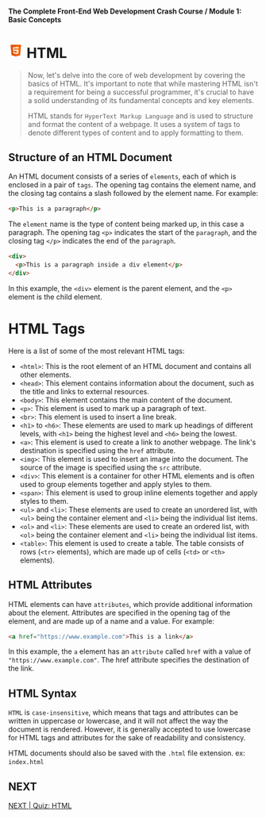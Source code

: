 #### The Complete Front-End Web Development Crash Course / Module 1: Basic Concepts

# <img src="../imgs/html5-icon.jpeg" width="30"/> HTML
> Now, let's delve into the core of web development by covering the basics of HTML. It's important to note that while mastering HTML isn't a requirement for being a successful programmer, it's crucial to have a solid understanding of its fundamental concepts and key elements.
> 
> HTML stands for `HyperText Markup Language` and is used to structure and format the content of a webpage. It uses a system of tags to denote different types of content and to apply formatting to them.

## Structure of an HTML Document
An HTML document consists of a series of `elements`, each of which is enclosed in a pair of `tags`. The opening tag contains the element name, and the closing tag contains a slash followed by the element name. For example:

```html
<p>This is a paragraph</p>
```
The `element` name is the type of content being marked up, 
in this case a paragraph. The opening tag `<p>` indicates the start of the `paragraph`,
and the closing tag `</p>` indicates the end of the `paragraph`.
```html
<div>
  <p>This is a paragraph inside a div element</p>
</div>
```
In this example, the `<div>` element is the parent element,
and the `<p>` element is the child element.

# HTML Tags

Here is a list of some of the most relevant HTML tags:

- `<html>`: This is the root element of an HTML document and contains all other elements.
- `<head>`: This element contains information about the document, such as the title and links to external resources.
- `<body>`: This element contains the main content of the document.
- `<p>`: This element is used to mark up a paragraph of text.
- `<br>`: This element is used to insert a line break.
- `<h1>` to `<h6>`: These elements are used to mark up headings of different levels, with `<h1>` being the highest level and `<h6>` being the lowest.
- `<a>`: This element is used to create a link to another webpage. The link's destination is specified using the `href` attribute.
- `<img>`: This element is used to insert an image into the document. The source of the image is specified using the `src` attribute.
- `<div>`: This element is a container for other HTML elements and is often used to group elements together and apply styles to them.
- `<span>`: This element is used to group inline elements together and apply styles to them.
- `<ul>` and `<li>`: These elements are used to create an unordered list, with `<ul>` being the container element and `<li>` being the individual list items.
- `<ol>` and `<li>`: These elements are used to create an ordered list, with `<ol>` being the container element and `<li>` being the individual list items.
- `<table>`: This element is used to create a table. The table consists of rows (`<tr>` elements), which are made up of cells (`<td>` or `<th>` elements).


## HTML Attributes
HTML elements can have `attributes`, which provide additional information about the element. Attributes are specified in the opening tag of the element, and are made up of a name and a value. For example:

```html
<a href="https://www.example.com">This is a link</a>
```
In this example, the `a` element has an `attribute` called `href` with a value of `"https://www.example.com"`. The href attribute specifies the destination of the link.

## HTML Syntax
`HTML` is `case-insensitive`, which means that tags and attributes can be written in uppercase or lowercase,
and it will not affect the way the document is rendered. However,
it is generally accepted to use lowercase for HTML tags and attributes for the sake of readability and consistency.

HTML documents should also be saved with the `.html` file extension. ex: `index.html`

## NEXT
[NEXT | Quiz: HTML](./html_quiz.md)